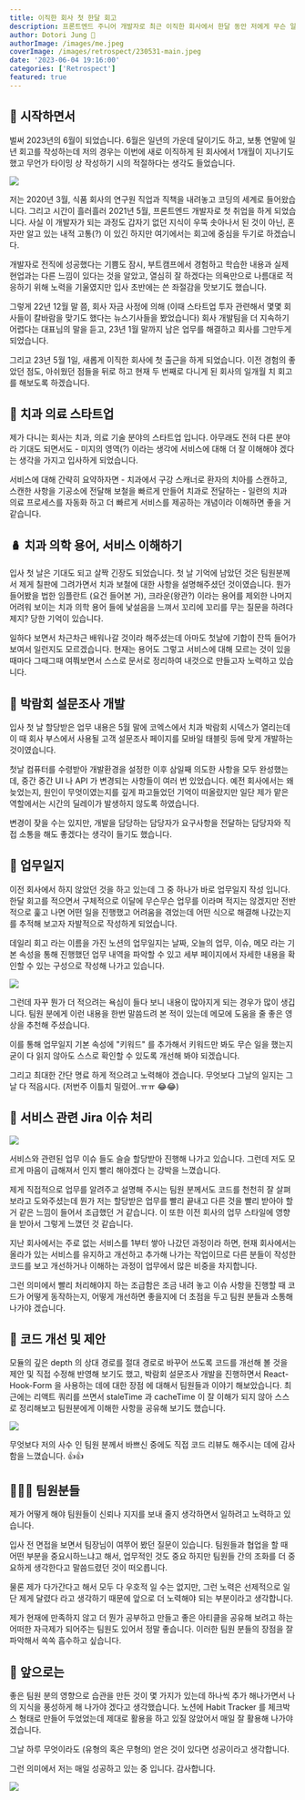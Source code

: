 ```yaml
---
title: 이직한 회사 첫 한달 회고
description: 프론트엔드 주니어 개발자로 최근 이직한 회사에서 한달 동안 저에게 무슨 일이 있었고 어떻게 나아가야 할 지 스스로 회고를 작성해 보았습니다.
author: Dotori Jung 🌰
authorImage: /images/me.jpeg
coverImage: /images/retrospect/230531-main.jpeg
date: '2023-06-04 19:16:00'
categories: ['Retrospect']
featured: true
---
```


## 🌷 시작하면서

벌써 2023년의 6월이 되었습니다. 6월은 일년의 가운데 달이기도 하고, 보통 연말에 일년 회고를 작성하는데 저의 경우는 이번에 새로 이직하게 된 회사에서 1개월이 지나기도 했고 무언가 타이밍 상 작성하기 시의 적절하다는 생각도 들었습니다.

![](/images/retrospect/retrospect-check.jpeg)

저는 2020년 3월, 식품 회사의 연구원 직업과 직책을 내려놓고 코딩의 세계로 들어왔습니다. 그리고 시간이 흘러흘러 2021년 5월, 프론트엔드 개발자로 첫 취업을 하게 되었습니다. 사실 이 개발자가 되는 과정도 갑자기 없던 지식이 우뚝 솟아나서 된 것이 아닌, 혼자만 알고 있는 내적 고통(?) 이 있긴 하지만 여기에서는 회고에 중심을 두기로 하겠습니다.

개발자로 전직에 성공했다는 기쁨도 잠시, 부트캠프에서 경험하고 학습한 내용과 실제 현업과는 다른 느낌이 있다는 것을 알았고, 열심히 잘 하겠다는 의욕만으로 나름대로 적응하기 위해 노력을 기울였지만 입사 초반에는 쓴 좌절감을 맛보기도 했습니다.

그렇게 22년 12월 말 쯤, 회사 자금 사정에 의해 (이때 스타트업 투자 관련해서 몇몇 회사들이 칼바람을 맞기도 했다는 뉴스기사들을 봤었습니다) 회사 개발팀을 더 지속하기 어렵다는 대표님의 말을 듣고, 23년 1월 말까지 남은 업무를 해결하고 회사를 그만두게 되었습니다.

그리고 23년 5월 1일, 새롭게 이직한 회사에 첫 출근을 하게 되었습니다. 이전 경험의 좋았던 점도, 아쉬웠던 점들을 뒤로 하고 현재 두 번째로 다니게 된 회사의 일개월 치 회고를 해보도록 하겠습니다.

## 🦷 치과 의료 스타트업

제가 다니는 회사는 치과, 의료 기술 분야의 스타트업 입니다. 아무래도 전혀 다른 분야라 기대도 되면서도 - 미지의 영역(?) 이라는 생각에 서비스에 대해 더 잘 이해해야 겠다는 생각을 가지고 입사하게 되었습니다.

서비스에 대해 간략히 요약하자면 - 치과에서 구강 스캐너로 환자의 치아를 스캔하고, 스캔한 사항을 기공소에 전달해 보철을 빠르게 만들어 치과로 전달하는 - 일련의 치과 의료 프로세스를 자동화 하고 더 빠르게 서비스를 제공하는 개념이라 이해하면 좋을 거 같습니다.

## 🪆 치과 의학 용어, 서비스 이해하기

입사 첫 날은 기대도 되고 살짝 긴장도 되었습니다. 첫 날 기억에 남았던 것은 팀원분께서 제게 칠판에 그려가면서 치과 보철에 대한 사항을 설명해주셨던 것이였습니다. 뭔가 들어봤을 법한 임플란트 (요건 들어본 거), 크라운(왕관?) 이라는 용어를 제외한 나머지 어려워 보이는 치과 의학 용어 들에 낯설음을 느껴서 꼬리에 꼬리를 무는 질문을 하려다 제지? 당한 기억이 있습니다.

일하다 보면서 차근차근 배워나갈 것이라 해주셨는데 아마도 첫날에 기합이 잔뜩 들어가 보여서 일런지도 모르겠습니다. 현재는 용어도 그렇고 서비스에 대해 모르는 것이 있을 때마다 그때그때 여쭤보면서 스스로 문서로 정리하여 내것으로 만들고자 노력하고 있습니다.

## 📑 박람회 설문조사 개발

입사 첫 날 할당받은 업무 내용은 5월 말에 코엑스에서 치과 박람회 시덱스가 열리는데 이 때 회사 부스에서 사용될 고객 설문조사 페이지를 모바일 태블릿 등에 맞게 개발하는 것이였습니다.

첫날 컴퓨터를 수령받아 개발환경을 설정한 이후 삼일째 의도한 사항을 모두 완성했는데, 중간 중간 UI 나 API 가 변경되는 사항들이 여러 번 있었습니다. 예전 회사에서는 왜 늦었는지, 원인이 무엇이였는지를 깊게 파고들었던 기억이 떠올랐지만 일단 제가 맡은 역할에서는 시간의 딜레이가 발생하지 않도록 하였습니다.

변경이 잦을 수는 있지만, 개발을 담당하는 담당자가 요구사항을 전달하는 담당자와 직접 소통을 해도 좋겠다는 생각이 들기도 했습니다.

## 📔 업무일지

이전 회사에서 하지 않았던 것을 하고 있는데 그 중 하나가 바로 업무일지 작성 입니다.
한달 회고를 적으면서 구체적으로 이달에 무슨무슨 업무를 이라며 적지는 않겠지만 전반적으로 훑고 나면 어떤 일을 진행했고 어려움을 겪었는데 어떤 식으로 해결해 나갔는지를 추적해 보고자 자발적으로 작성하게 되었습니다.

데일리 회고 라는 이름을 가진 노션의 업무일지는 날짜, 오늘의 업무, 이슈, 메모 라는 기본 속성을 통해 진행했던 업무 내역을 파악할 수 있고 세부 페이지에서 자세한 내용을 확인할 수 있는 구성으로 작성해 나가고 있습니다.

![](/images/retrospect/dailylog.png)

그런데 자꾸 뭔가 더 적으려는 욕심이 들다 보니 내용이 많아지게 되는 경우가 많이 생깁니다. 팀원 분에게 이런 내용을 한번 말씀드려 본 적이 있는데 메모에 도움을 줄 좋은 영상을 추천해 주셨습니다.

이를 통해 업무일지 기본 속성에 "키워드" 를 추가해서 키워드만 봐도 무슨 일을 했는지 굳이 다 읽지 않아도 스스로 확인할 수 있도록 개선해 봐야 되겠습니다.

그리고 최대한 간단 명료 하게 적으려고 노력해야 겠습니다. 무엇보다 그날의 일지는 그날 다 적읍시다. (저번주 이틀치 밀렸어..ㅠㅠ 😂😂)

## 💺 서비스 관련 Jira 이슈 처리

![](/images/retrospect/memo.jpeg)

서비스와 관련된 업무 이슈 들도 슬슬 할당받아 진행해 나가고 있습니다. 그런데 저도 모르게 마음이 급해져서 인지 빨리 해야겠다 는 강박을 느꼈습니다.

제게 직접적으로 업무를 알려주고 설명해 주시는 팀원 분께서도 코드를 천천히 잘 살펴보라고 도와주셨는데 뭔가 저는 할당받은 업무를 빨리 끝내고 다른 것을 빨리 받아야 할 거 같은 느낌이 들어서 조급했던 거 같습니다. 이 또한 이전 회사의 업무 스타일에 영향을 받아서 그렇게 느꼈던 것 같습니다.

지난 회사에서는 주로 없는 서비스를 1부터 쌓아 나갔던 과정이라 하면, 현재 회사에서는 올라가 있는 서비스를 유지하고 개선하고 추가해 나가는 작업이므로 다른 분들이 작성한 코드를 보고 개선하거나 이해하는 과정이 업무에서 많은 비중을 차지합니다.

그런 의미에서 빨리 처리해야지 하는 조급함은 조금 내려 놓고 이슈 사항을 진행할 때 코드가 어떻게 동작하는지, 어떻게 개선하면 좋을지에 더 초점을 두고 팀원 분들과 소통해 나가야 겠습니다.

## 🎁 코드 개선 및 제안

모듈의 깊은 depth 의 상대 경로를 절대 경로로 바꾸어 쓰도록 코드를 개선해 볼 것을 제안 및 직접 수정해 반영해 보기도 했고, 박람회 설문조사 개발을 진행하면서 React-Hook-Form 을 사용하는 데에 대한 장점 에 대해서 팀원들과 이야기 해보았습니다. 최근에는 리액트 쿼리를 쓰면서 staleTime 과 cacheTime 이 잘 이해가 되지 않아 스스로 정리해보고 팀원분에게 이해한 사항을 공유해 보기도 했습니다.

![](/images/retrospect/code-review.png)

무엇보다 저의 사수 인 팀원 분께서 바쁘신 중에도 직접 코드 리뷰도 해주시는 데에 감사함을 느꼈습니다. 👍👍

## 👨🏻‍💻 팀원분들

제가 어떻게 해야 팀원들이 신뢰나 지지를 보내 줄지 생각하면서 일하려고 노력하고 있습니다.

입사 전 면접을 보면서 팀장님이 여쭈어 봤던 질문이 있습니다. 팀원들과 협업을 할 때 어떤 부분을 중요시하느냐고 해서, 업무적인 것도 중요 하지만 팀원들 간의 조화를 더 중요하게 생각한다고 말씀드렸던 것이 떠오릅니다.

물론 제가 다가간다고 해서 모두 다 우호적 일 수는 없지만, 그런 노력은 선제적으로 일단 제게 달렸다 라고 생각하기 때문에 앞으로 더 노력해야 되는 부분이라고 생각합니다.

제가 현재에 만족하지 않고 더 뭔가 공부하고 만들고 좋은 아티클을 공유해 보려고 하는 어떠한 자극제가 되어주는 팀원도 있어서 정말 좋습니다. 이러한 팀원 분들의 장점을 잘 파악해서 쏙쏙 흡수하고 싶습니다.

## 🧵 앞으로는

좋은 팀원 분의 영향으로 습관을 만든 것이 몇 가지가 있는데 하나씩 추가 해나가면서 나의 지식을 풍성하게 해 나가야 겠다고 생각했습니다. 노션에 Habit Tracker 를 체크박스 형태로 만들어 두었었는데 제대로 활용을 하고 있질 않았어서 매일 잘 활용해 나가야 겠습니다.

그날 하루 무엇이라도 (유형의 혹은 무형의) 얻은 것이 있다면 성공이라고 생각합니다.

그런 의미에서 저는 매일 성공하고 있는 중 입니다. 감사합니다.

![](/images/retrospect/character.jpeg)

